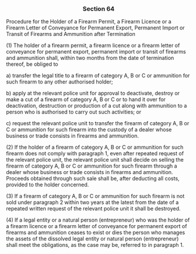### <a name="section_64"></a><p align="center">Section 64</p>

Procedure for the Holder of a Firearm Permit, a Firearm Licence or a Firearm Letter of Conveyance for Permanent Export, Permanent Import or Transit of Firearms and Ammunition after Termination

(1) The holder of a firearm permit, a firearm licence or a firearm letter of conveyance for permanent export, permanent import or transit of firearms and ammunition shall, within two months from the date of termination thereof, be obliged to

a) transfer the legal title to a firearm of category A, B or C or ammunition for such firearm to any other authorised holder;

b) apply at the relevant police unit for approval to deactivate, destroy or make a cut of a firearm of category A, B or C or to hand it over for deactivation, destruction or production of a cut along with ammunition to a person who is authorised to carry out such activities; or

c) request the relevant police unit to transfer the firearm of category A, B or C or ammunition for such firearm into the custody of a dealer whose business or trade consists in firearms and ammunition.

(2) If the holder of a firearm of category A, B or C or ammunition for such firearm does not comply with paragraph 1, even after repeated request of the relevant police unit, the relevant police unit shall decide on selling the firearm of category A, B or C or ammunition for such firearm through a dealer whose business or trade consists in firearms and ammunition. Proceeds obtained through such sale shall be, after deducting all costs, provided to the holder concerned.

(3) If a firearm of category A, B or C or ammunition for such firearm is not sold under paragraph 2 within two years at the latest from the date of a repeated written request of the relevant police unit it shall be destroyed.

(4) If a legal entity or a natural person (entrepreneur) who was the holder of a firearm licence or a firearm letter of conveyance for permanent export of firearms and ammunition ceases to exist or dies the person who manages the assets of the dissolved legal entity or natural person (entrepreneur) shall meet the obligations, as the case may be, referred to in paragraph 1.

